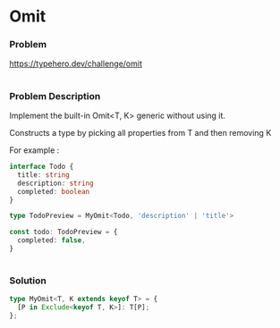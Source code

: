 # Omit

### Problem

https://typehero.dev/challenge/omit

#

### Problem Description

Implement the built-in Omit<T, K> generic without using it.

Constructs a type by picking all properties from T and then removing K

For example : 
```ts
interface Todo {
  title: string
  description: string
  completed: boolean
}

type TodoPreview = MyOmit<Todo, 'description' | 'title'>

const todo: TodoPreview = {
  completed: false,
}
```

#

### Solution

```ts
type MyOmit<T, K extends keyof T> = {
  [P in Exclude<keyof T, K>]: T[P];
};
```


